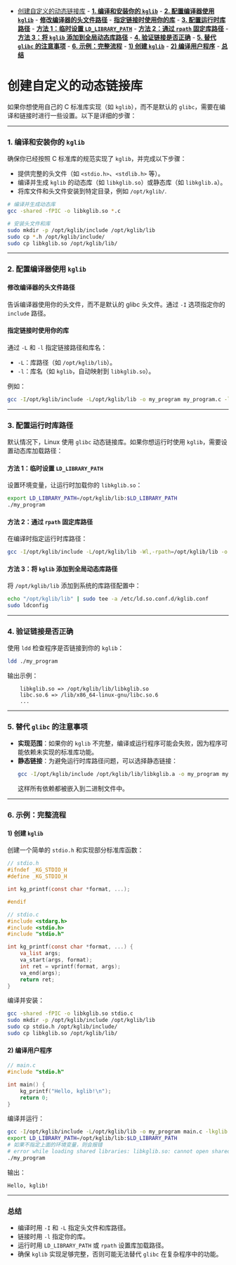 - [创建自定义的动态链接库](#创建自定义的动态链接库)
		- [**1. 编译和安装你的 `kglib`**](#1-编译和安装你的-kglib)
		- [**2. 配置编译器使用 `kglib`**](#2-配置编译器使用-kglib)
			- [**修改编译器的头文件路径**](#修改编译器的头文件路径)
			- [**指定链接时使用你的库**](#指定链接时使用你的库)
		- [**3. 配置运行时库路径**](#3-配置运行时库路径)
			- [**方法 1：临时设置 `LD_LIBRARY_PATH`**](#方法-1临时设置-ld_library_path)
			- [**方法 2：通过 `rpath` 固定库路径**](#方法-2通过-rpath-固定库路径)
			- [**方法 3：将 `kglib` 添加到全局动态库路径**](#方法-3将-kglib-添加到全局动态库路径)
		- [**4. 验证链接是否正确**](#4-验证链接是否正确)
		- [**5. 替代 `glibc` 的注意事项**](#5-替代-glibc-的注意事项)
		- [**6. 示例：完整流程**](#6-示例完整流程)
			- [**1) 创建 `kglib`**](#1-创建-kglib)
			- [**2) 编译用户程序**](#2-编译用户程序)
		- [**总结**](#总结)


# 创建自定义的动态链接库

如果你想使用自己的 C 标准库实现（如 `kglib`），而不是默认的 `glibc`，需要在编译和链接时进行一些设置。以下是详细的步骤：

---

### **1. 编译和安装你的 `kglib`**

确保你已经按照 C 标准库的规范实现了 `kglib`，并完成以下步骤：
- 提供完整的头文件（如 `<stdio.h>`、`<stdlib.h>` 等）。
- 编译并生成 `kglib` 的动态库（如 `libkglib.so`）或静态库（如 `libkglib.a`）。
- 将库文件和头文件安装到特定目录，例如 `/opt/kglib/`.

```bash
# 编译并生成动态库
gcc -shared -fPIC -o libkglib.so *.c

# 安装头文件和库
sudo mkdir -p /opt/kglib/include /opt/kglib/lib
sudo cp *.h /opt/kglib/include/
sudo cp libkglib.so /opt/kglib/lib/
```

---

### **2. 配置编译器使用 `kglib`**

#### **修改编译器的头文件路径**
告诉编译器使用你的头文件，而不是默认的 glibc 头文件。通过 `-I` 选项指定你的 `include` 路径。

#### **指定链接时使用你的库**
通过 `-L` 和 `-l` 指定链接路径和库名：
- `-L`：库路径（如 `/opt/kglib/lib`）。
- `-l`：库名（如 `kglib`，自动映射到 `libkglib.so`）。

例如：
```bash
gcc -I/opt/kglib/include -L/opt/kglib/lib -o my_program my_program.c -lkglib
```

---

### **3. 配置运行时库路径**

默认情况下，Linux 使用 `glibc` 动态链接库。如果你想运行时使用 `kglib`，需要设置动态库加载路径：

#### **方法 1：临时设置 `LD_LIBRARY_PATH`**
设置环境变量，让运行时加载你的 `libkglib.so`：
```bash
export LD_LIBRARY_PATH=/opt/kglib/lib:$LD_LIBRARY_PATH
./my_program
```

#### **方法 2：通过 `rpath` 固定库路径**
在编译时指定运行时库路径：
```bash
gcc -I/opt/kglib/include -L/opt/kglib/lib -Wl,-rpath=/opt/kglib/lib -o my_program my_program.c -lkglib
```

#### **方法 3：将 `kglib` 添加到全局动态库路径**
将 `/opt/kglib/lib` 添加到系统的库路径配置中：
```bash
echo "/opt/kglib/lib" | sudo tee -a /etc/ld.so.conf.d/kglib.conf
sudo ldconfig
```

---

### **4. 验证链接是否正确**

使用 `ldd` 检查程序是否链接到你的 `kglib`：
```bash
ldd ./my_program
```

输出示例：
```
    libkglib.so => /opt/kglib/lib/libkglib.so
    libc.so.6 => /lib/x86_64-linux-gnu/libc.so.6
    ...
```

---

### **5. 替代 `glibc` 的注意事项**

- **实现范围**：如果你的 `kglib` 不完整，编译或运行程序可能会失败，因为程序可能依赖未实现的标准库功能。
- **静态链接**：为避免运行时库路径问题，可以选择静态链接：
  ```bash
  gcc -I/opt/kglib/include /opt/kglib/lib/libkglib.a -o my_program my_program.c
  ```
  这样所有依赖都被嵌入到二进制文件中。

---

### **6. 示例：完整流程**

#### **1) 创建 `kglib`**
创建一个简单的 `stdio.h` 和实现部分标准库函数：
```c
// stdio.h
#ifndef _KG_STDIO_H
#define _KG_STDIO_H

int kg_printf(const char *format, ...);

#endif
```

```c
// stdio.c
#include <stdarg.h>
#include <stdio.h>
#include "stdio.h"

int kg_printf(const char *format, ...) {
    va_list args;
    va_start(args, format);
    int ret = vprintf(format, args);
    va_end(args);
    return ret;
}
```

编译并安装：
```bash
gcc -shared -fPIC -o libkglib.so stdio.c
sudo mkdir -p /opt/kglib/include /opt/kglib/lib
sudo cp stdio.h /opt/kglib/include/
sudo cp libkglib.so /opt/kglib/lib/
```

#### **2) 编译用户程序**
```c
// main.c
#include "stdio.h"

int main() {
    kg_printf("Hello, kglib!\n");
    return 0;
}
```

编译并运行：
```bash
gcc -I/opt/kglib/include -L/opt/kglib/lib -o my_program main.c -lkglib
export LD_LIBRARY_PATH=/opt/kglib/lib:$LD_LIBRARY_PATH
# 如果不指定上面的环境变量，则会报错
# error while loading shared libraries: libkglib.so: cannot open shared object file: No such file or directory
./my_program
```

输出：
```
Hello, kglib!
```

---

### **总结**

- 编译时用 `-I` 和 `-L` 指定头文件和库路径。
- 链接时用 `-l` 指定你的库。
- 运行时用 `LD_LIBRARY_PATH` 或 `rpath` 设置库加载路径。
- 确保 `kglib` 实现足够完整，否则可能无法替代 `glibc` 在复杂程序中的功能。
